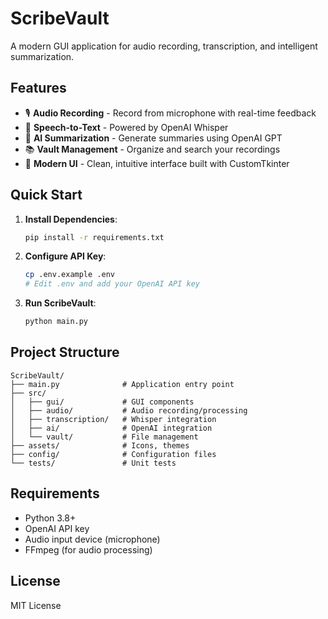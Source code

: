 # ScribeVault

A modern GUI application for audio recording, transcription, and intelligent summarization.

## Features

- 🎙️ **Audio Recording** - Record from microphone with real-time feedback
- 🧠 **Speech-to-Text** - Powered by OpenAI Whisper
- 📝 **AI Summarization** - Generate summaries using OpenAI GPT
- 📚 **Vault Management** - Organize and search your recordings
- 📱 **Modern UI** - Clean, intuitive interface built with CustomTkinter

## Quick Start

1. **Install Dependencies**:
   ```bash
   pip install -r requirements.txt
   ```

2. **Configure API Key**:
   ```bash
   cp .env.example .env
   # Edit .env and add your OpenAI API key
   ```

3. **Run ScribeVault**:
   ```bash
   python main.py
   ```

## Project Structure

```
ScribeVault/
├── main.py              # Application entry point
├── src/
│   ├── gui/             # GUI components
│   ├── audio/           # Audio recording/processing
│   ├── transcription/   # Whisper integration
│   ├── ai/              # OpenAI integration
│   └── vault/           # File management
├── assets/              # Icons, themes
├── config/              # Configuration files
└── tests/               # Unit tests
```

## Requirements

- Python 3.8+
- OpenAI API key
- Audio input device (microphone)
- FFmpeg (for audio processing)

## License

MIT License

